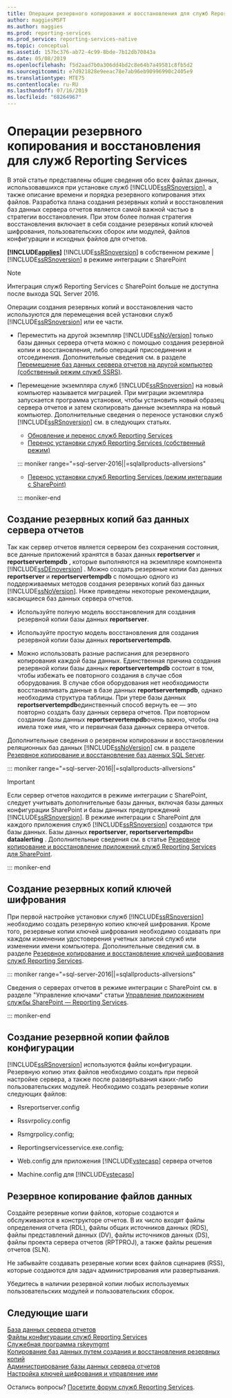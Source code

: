 ```yaml
---
title: Операции резервного копирования и восстановления для служб Reporting Services | Документы Майкрософт
author: maggiesMSFT
ms.author: maggies
ms.prod: reporting-services
ms.prod_service: reporting-services-native
ms.topic: conceptual
ms.assetid: 157bc376-ab72-4c99-8bde-7b12db70843a
ms.date: 05/08/2019
ms.openlocfilehash: f5d2aad7b0a306dd4bd2c8e64b7a49581c8fb5d2
ms.sourcegitcommit: e7d921828e9eeac78e7ab96eb90996990c2405e9
ms.translationtype: MTE75
ms.contentlocale: ru-RU
ms.lasthandoff: 07/16/2019
ms.locfileid: "68264967"
---
```

# <a name="backup-and-restore-operations-for-reporting-services"></a>Операции резервного копирования и восстановления для служб Reporting Services

  В этой статье представлены общие сведения обо всех файлах данных, использовавшихся при установке служб [!INCLUDE[ssRSnoversion](../../includes/ssrsnoversion-md.md)], а также описание времени и порядка резервного копирования этих файлов. Разработка плана создания резервных копий и восстановления баз данных сервера отчетов является самой важной частью в стратегии восстановления. При этом более полная стратегия восстановления включает в себя создание резервных копий ключей шифрования, пользовательских сборок или модулей, файлов конфигурации и исходных файлов для отчетов.  
  
 **[!INCLUDE[applies](../../includes/applies-md.md)]**  [!INCLUDE[ssRSnoversion](../../includes/ssrsnoversion-md.md)] в собственном режиме | [!INCLUDE[ssRSnoversion](../../includes/ssrsnoversion-md.md)] в режиме интеграции с SharePoint  

> [!NOTE]
> Интеграция служб Reporting Services с SharePoint больше не доступна после выхода SQL Server 2016.
  
 Операции создания резервных копий и восстановления часто используются для перемещения всей установки служб [!INCLUDE[ssRSnoversion](../../includes/ssrsnoversion-md.md)] или ее части.  
  
-   Переместить на другой экземпляр [!INCLUDE[ssNoVersion](../../includes/ssnoversion-md.md)] только базы данных сервера отчета можно с помощью создания резервной копии и восстановления, либо операций присоединения и отсоединения. Дополнительные сведения см. в разделе [Перемещение баз данных сервера отчетов на другой компьютер (собственный режим служб SSRS)](../../reporting-services/report-server/moving-the-report-server-databases-to-another-computer-ssrs-native-mode.md).  
  
-   Перемещение экземпляра служб [!INCLUDE[ssRSnoversion](../../includes/ssrsnoversion-md.md)] на новый компьютер называется миграцией. При миграции экземпляра запускается программа установки, чтобы установить новый образец сервера отчетов и затем скопировать данные экземпляра на новый компьютер. Дополнительные сведения о переносе установки служб [!INCLUDE[ssRSnoversion](../../includes/ssrsnoversion-md.md)] см. в следующих статьях.  
  
    - [Обновление и перенос служб Reporting Services](../../reporting-services/install-windows/upgrade-and-migrate-reporting-services.md)  
    - [Перенос установки служб Reporting Services (собственный режим)](../../reporting-services/install-windows/migrate-a-reporting-services-installation-native-mode.md)  

    ::: moniker range="=sql-server-2016||=sqlallproducts-allversions"
  
    - [Перенос установки служб Reporting Services (режим интеграции с SharePoint)](../../reporting-services/install-windows/migrate-a-reporting-services-installation-sharepoint-mode.md)  

    ::: moniker-end
  
## <a name="backing-up-the-report-server-databases"></a>Создание резервных копий баз данных сервера отчетов  
 Так как сервер отчетов является сервером без сохранения состояния, все данные приложений хранятся в базах данных **reportserver** и **reportservertempdb** , которые выполняются на экземпляре компонента [!INCLUDE[ssDEnoversion](../../includes/ssdenoversion-md.md)] . Можно создать резервные копии баз данных **reportserver** и **reportservertempdb** с помощью одного из поддерживаемых методов создания резервных копий баз данных [!INCLUDE[ssNoVersion](../../includes/ssnoversion-md.md)]. Ниже приведены некоторые рекомендации, касающиеся баз данных сервера отчетов.  
  
-   Используйте полную модель восстановления для создания резервной копии базы данных **reportserver**.  
  
-   Используйте простую модель восстановления для создания резервной копии базы данных **reportservertempdb**.  
  
-   Можно использовать разные расписания для резервного копирования каждой базы данных. Единственная причина создания резервной копии базы данных **reportservertempdb** состоит в том, чтобы избежать ее повторного создания в случае сбоя оборудования. В случае сбоя оборудования нет необходимости восстанавливать данные в базе данных **reportservertempdb**, однако необходима структура таблицы. При утере базы данных **reportservertempdb**единственный способ вернуть ее — это повторно создать базу данных сервера отчетов. При повторном создании базы данных **reportservertempdb**очень важно, чтобы она имела тоже имя, что и первичная база данных сервера отчетов.  
  
 Дополнительные сведения о резервном копировании и восстановлении реляционных баз данных [!INCLUDE[ssNoVersion](../../includes/ssnoversion-md.md)] см. в разделе [Резервное копирование и восстановление баз данных SQL Server](../../relational-databases/backup-restore/back-up-and-restore-of-sql-server-databases.md).  

::: moniker range="=sql-server-2016||=sqlallproducts-allversions"  

> [!IMPORTANT]  
>  Если сервер отчетов находится в режиме интеграции с SharePoint, следует учитывать дополнительные базы данных, включая базы данных конфигурации SharePoint и базы данных предупреждений [!INCLUDE[ssRSnoversion](../../includes/ssrsnoversion-md.md)]. В режиме интеграции с SharePoint для каждого приложения служб [!INCLUDE[ssRSnoversion](../../includes/ssrsnoversion-md.md)] создаются три базы данных. Базы данных **reportserver**, **reportservertempdb**и **dataalerting** . Дополнительные сведения см. в статье [Резервное копирование и восстановление приложений служб Reporting Services для SharePoint](../../reporting-services/report-server-sharepoint/backup-and-restore-reporting-services-sharepoint-service-applications.md).  

::: moniker-end
  
## <a name="backing-up-the-encryption-keys"></a>Создание резервных копий ключей шифрования  
 При первой настройке установки служб [!INCLUDE[ssRSnoversion](../../includes/ssrsnoversion-md.md)] необходимо создать резервную копию ключей шифрования. Кроме того, резервные копии ключей шифрования необходимо создавать при каждом изменении удостоверения учетных записей служб или изменении имени компьютера. Дополнительные сведения см. в разделе [Резервное копирование и восстановление ключей шифрования служб Reporting Services](../../reporting-services/install-windows/ssrs-encryption-keys-back-up-and-restore-encryption-keys.md). 

::: moniker range="=sql-server-2016||=sqlallproducts-allversions"

Сведения о серверах отчетов в режиме интеграции с SharePoint см. в разделе "Управление ключами" статьи [Управление приложением службы SharePoint — Reporting Services](../../reporting-services/report-server-sharepoint/manage-a-reporting-services-sharepoint-service-application.md).  

::: moniker-end
  
## <a name="backing-up-the-configuration-files"></a>Создание резервной копии файлов конфигурации  
 [!INCLUDE[ssRSnoversion](../../includes/ssrsnoversion-md.md)] используются файлы конфигурации. Резервную копию этих файлов необходимо создать при первой настройке сервера, а также после развертывания каких-либо пользовательских модулей. Необходимо создать резервные копии следующих файлов:  
  
-   Rsreportserver.config  
  
-   Rssvrpolicy.config  
  
-   Rsmgrpolicy.config;  
  
-   Reportingservicesservice.exe.config;  
  
-   Web.config для приложения [!INCLUDE[vstecasp](../../includes/vstecasp-md.md)] сервера отчетов
  
-   Machine.config для [!INCLUDE[vstecasp](../../includes/vstecasp-md.md)]  
  
## <a name="backing-up-data-files"></a>Резервное копирование файлов данных  
 Создайте резервные копии файлов, которые создаются и обслуживаются в конструкторе отчетов. В их число входят файлы определения отчета (RDL), файлы общих источников данных (RDS), файлы представлений данных (DV), файлы источников данных (DS), файлы проекта сервера отчетов (RPTPROJ), а также файлы решения отчетов (SLN).  
  
 Не забывайте создавать резервные копии всех файлов сценариев (RSS), которые создаются для задач администрирования или развертывания.  
  
 Убедитесь в наличии резервной копии любых используемых пользовательских модулей и пользовательских сборок.  

## <a name="next-steps"></a>Следующие шаги

[База данных сервера отчетов](../../reporting-services/report-server/report-server-database-ssrs-native-mode.md)   
[Файлы конфигурации служб Reporting Services](../../reporting-services/report-server/reporting-services-configuration-files.md)   
[Служебная программа rskeymgmt](../../reporting-services/tools/rskeymgmt-utility-ssrs.md)   
[Копирование баз данных путем создания и восстановления резервных копий](../../relational-databases/databases/copy-databases-with-backup-and-restore.md)   
[Администрирование базы данных сервера отчетов](../../reporting-services/report-server/administer-a-report-server-database-ssrs-native-mode.md)   
[Настройка ключей шифрования и управление ими](../../reporting-services/install-windows/ssrs-encryption-keys-manage-encryption-keys.md)  

Остались вопросы? [Посетите форум служб Reporting Services](https://go.microsoft.com/fwlink/?LinkId=620231).
